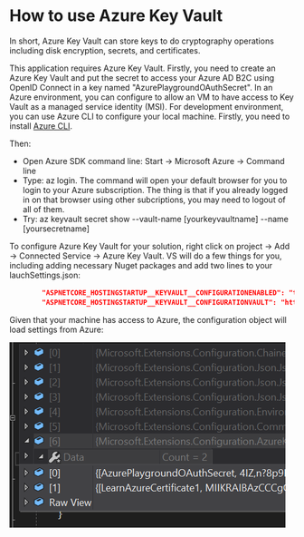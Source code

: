 # How to use Azure Key Vault

In short, Azure Key Vault can store keys to do cryptography operations including disk encryption, secrets, and certificates.

This application requires Azure Key Vault. Firstly, you need to create an Azure Key Vault and put the secret to access your Azure AD B2C using OpenID Connect in a key named "AzurePlaygroundOAuthSecret". In an Azure environment, you can configure to allow an VM to have access to Key Vault as a managed service identity (MSI). For development environment, you can use Azure CLI to configure your local machine. Firstly, you need to install [Azure CLI](https://docs.microsoft.com/en-us/cli/azure/install-azure-cli?view=azure-cli-latest).

Then:

- Open Azure SDK command line: Start -> Microsoft Azure -> Command line
- Type: az login. The command will open your default browser for you to login to your Azure subscription. The thing is that if you already logged in on that browser using other subcriptions, you may need to logout of all of them.
- Try: az keyvault secret show --vault-name [yourkeyvaultname] --name [yoursecretname]

To configure Azure Key Vault for your solution, right click on project -> Add -> Connected Service -> Azure Key Vault. VS will do a few things for you, including adding necessary Nuget packages and add two lines to your lauchSettings.json:

```json
        "ASPNETCORE_HOSTINGSTARTUP__KEYVAULT__CONFIGURATIONENABLED": "true",
        "ASPNETCORE_HOSTINGSTARTUP__KEYVAULT__CONFIGURATIONVAULT": "https://NDTLearnAzureKeyVault.vault.azure.net"
```

Given that your machine has access to Azure, the configuration object will load settings from Azure:

![Configuration](images/configuration.png)
